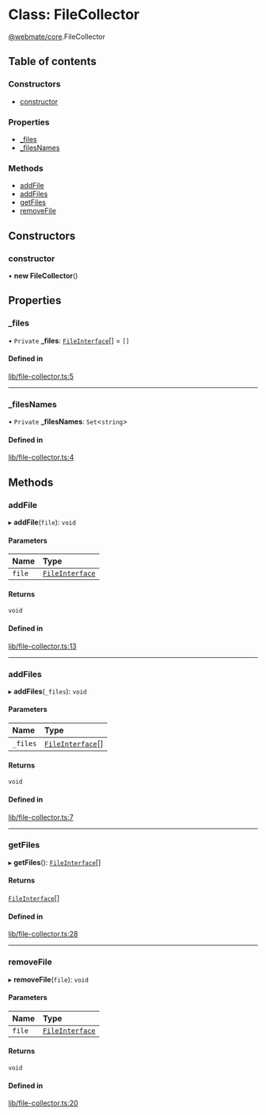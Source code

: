 # Class: FileCollector

[@webmate/core](../wiki/@webmate.core).FileCollector

## Table of contents

### Constructors

- [constructor](../wiki/@webmate.core.FileCollector#constructor)

### Properties

- [\_files](../wiki/@webmate.core.FileCollector#_files)
- [\_filesNames](../wiki/@webmate.core.FileCollector#_filesnames)

### Methods

- [addFile](../wiki/@webmate.core.FileCollector#addfile)
- [addFiles](../wiki/@webmate.core.FileCollector#addfiles)
- [getFiles](../wiki/@webmate.core.FileCollector#getfiles)
- [removeFile](../wiki/@webmate.core.FileCollector#removefile)

## Constructors

### constructor

• **new FileCollector**()

## Properties

### \_files

• `Private` **\_files**: [`FileInterface`](../wiki/@webmate.core.FileInterface)[] = `[]`

#### Defined in

[lib/file-collector.ts:5](https://gitlab.com/ligrila/webmate-lit/-/blob/4b99057/packages/core/src/lib/file-collector.ts#L5)

___

### \_filesNames

• `Private` **\_filesNames**: `Set`<`string`\>

#### Defined in

[lib/file-collector.ts:4](https://gitlab.com/ligrila/webmate-lit/-/blob/4b99057/packages/core/src/lib/file-collector.ts#L4)

## Methods

### addFile

▸ **addFile**(`file`): `void`

#### Parameters

| Name | Type |
| :------ | :------ |
| `file` | [`FileInterface`](../wiki/@webmate.core.FileInterface) |

#### Returns

`void`

#### Defined in

[lib/file-collector.ts:13](https://gitlab.com/ligrila/webmate-lit/-/blob/4b99057/packages/core/src/lib/file-collector.ts#L13)

___

### addFiles

▸ **addFiles**(`_files`): `void`

#### Parameters

| Name | Type |
| :------ | :------ |
| `_files` | [`FileInterface`](../wiki/@webmate.core.FileInterface)[] |

#### Returns

`void`

#### Defined in

[lib/file-collector.ts:7](https://gitlab.com/ligrila/webmate-lit/-/blob/4b99057/packages/core/src/lib/file-collector.ts#L7)

___

### getFiles

▸ **getFiles**(): [`FileInterface`](../wiki/@webmate.core.FileInterface)[]

#### Returns

[`FileInterface`](../wiki/@webmate.core.FileInterface)[]

#### Defined in

[lib/file-collector.ts:28](https://gitlab.com/ligrila/webmate-lit/-/blob/4b99057/packages/core/src/lib/file-collector.ts#L28)

___

### removeFile

▸ **removeFile**(`file`): `void`

#### Parameters

| Name | Type |
| :------ | :------ |
| `file` | [`FileInterface`](../wiki/@webmate.core.FileInterface) |

#### Returns

`void`

#### Defined in

[lib/file-collector.ts:20](https://gitlab.com/ligrila/webmate-lit/-/blob/4b99057/packages/core/src/lib/file-collector.ts#L20)
